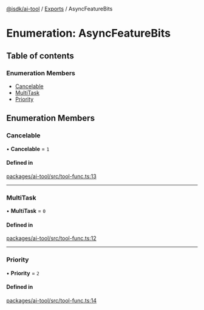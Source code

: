 [@isdk/ai-tool](../README.md) / [Exports](../modules.md) / AsyncFeatureBits

# Enumeration: AsyncFeatureBits

## Table of contents

### Enumeration Members

- [Cancelable](AsyncFeatureBits.md#cancelable)
- [MultiTask](AsyncFeatureBits.md#multitask)
- [Priority](AsyncFeatureBits.md#priority)

## Enumeration Members

### Cancelable

• **Cancelable** = ``1``

#### Defined in

[packages/ai-tool/src/tool-func.ts:13](https://github.com/isdk/ai-tool.js/blob/262bec683a365fd77a8c1ea7cbf9a636e19c4ce2/src/tool-func.ts#L13)

___

### MultiTask

• **MultiTask** = ``0``

#### Defined in

[packages/ai-tool/src/tool-func.ts:12](https://github.com/isdk/ai-tool.js/blob/262bec683a365fd77a8c1ea7cbf9a636e19c4ce2/src/tool-func.ts#L12)

___

### Priority

• **Priority** = ``2``

#### Defined in

[packages/ai-tool/src/tool-func.ts:14](https://github.com/isdk/ai-tool.js/blob/262bec683a365fd77a8c1ea7cbf9a636e19c4ce2/src/tool-func.ts#L14)
